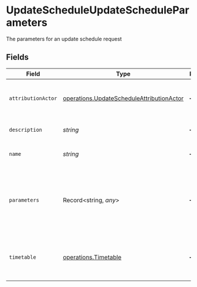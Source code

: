 # UpdateScheduleUpdateScheduleParameters

The parameters for an update schedule request


## Fields

| Field                                                                                                         | Type                                                                                                          | Required                                                                                                      | Description                                                                                                   | Example                                                                                                       |
| ------------------------------------------------------------------------------------------------------------- | ------------------------------------------------------------------------------------------------------------- | ------------------------------------------------------------------------------------------------------------- | ------------------------------------------------------------------------------------------------------------- | ------------------------------------------------------------------------------------------------------------- |
| `attributionActor`                                                                                            | [operations.UpdateScheduleAttributionActor](../../../sdk/models/operations/updatescheduleattributionactor.md) | :heavy_minus_sign:                                                                                            | The attribution-actor of the scheduled pipeline.                                                              | current                                                                                                       |
| `description`                                                                                                 | *string*                                                                                                      | :heavy_minus_sign:                                                                                            | Description of the schedule.                                                                                  |                                                                                                               |
| `name`                                                                                                        | *string*                                                                                                      | :heavy_minus_sign:                                                                                            | Name of the schedule.                                                                                         |                                                                                                               |
| `parameters`                                                                                                  | Record<string, *any*>                                                                                         | :heavy_minus_sign:                                                                                            | Pipeline parameters represented as key-value pairs. Must contain branch or tag.                               | [object Object]                                                                                               |
| `timetable`                                                                                                   | [operations.Timetable](../../../sdk/models/operations/timetable.md)                                           | :heavy_minus_sign:                                                                                            | Timetable that specifies when a schedule triggers.                                                            |                                                                                                               |